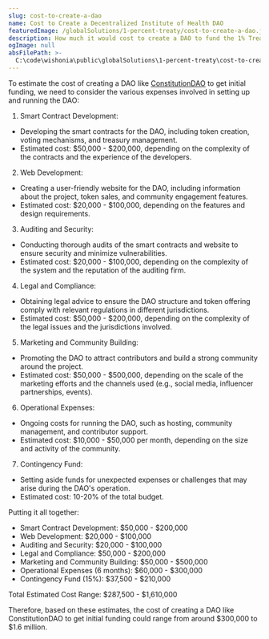 ```yaml
---
slug: cost-to-create-a-dao
name: Cost to Create a Decentralized Institute of Health DAO
featuredImage: /globalSolutions/1-percent-treaty/cost-to-create-a-dao.jpg
description: How much it would cost to create a DAO to fund the 1% Treaty Initiative
ogImage: null
absFilePath: >-
  C:\code\wishonia\public\globalSolutions\1-percent-treaty\cost-to-create-a-dao.md
---
```


To estimate the cost of creating a DAO like [ConstitutionDAO](https://juicebox.money/p/constitutiondao)
to get initial funding, we need to consider the various expenses involved in setting up and running the DAO:

1. Smart Contract Development:

- Developing the smart contracts for the DAO, including token creation, voting mechanisms, and treasury management.
- Estimated cost: $50,000 - $200,000, depending on the complexity of the contracts and the experience of the developers.

2. Web Development:

- Creating a user-friendly website for the DAO, including information about the project, token sales, and community engagement features.
- Estimated cost: $20,000 - $100,000, depending on the features and design requirements.

3. Auditing and Security:

- Conducting thorough audits of the smart contracts and website to ensure security and minimize vulnerabilities.
- Estimated cost: $20,000 - $100,000, depending on the complexity of the system and the reputation of the auditing firm.

4. Legal and Compliance:

- Obtaining legal advice to ensure the DAO structure and token offering comply with relevant regulations in different jurisdictions.
- Estimated cost: $50,000 - $200,000, depending on the complexity of the legal issues and the jurisdictions involved.

5. Marketing and Community Building:

- Promoting the DAO to attract contributors and build a strong community around the project.
- Estimated cost: $50,000 - $500,000, depending on the scale of the marketing efforts and the channels used (e.g., social media, influencer partnerships, events).

6. Operational Expenses:

- Ongoing costs for running the DAO, such as hosting, community management, and contributor support.
- Estimated cost: $10,000 - $50,000 per month, depending on the size and activity of the community.

7. Contingency Fund:

- Setting aside funds for unexpected expenses or challenges that may arise during the DAO's operation.
- Estimated cost: 10-20% of the total budget.

Putting it all together:

- Smart Contract Development: $50,000 - $200,000
- Web Development: $20,000 - $100,000
- Auditing and Security: $20,000 - $100,000
- Legal and Compliance: $50,000 - $200,000
- Marketing and Community Building: $50,000 - $500,000
- Operational Expenses (6 months): $60,000 - $300,000
- Contingency Fund (15%): $37,500 - $210,000

Total Estimated Cost Range: $287,500 - $1,610,000

Therefore, based on these estimates, the cost of creating a DAO like ConstitutionDAO to get initial funding could range from around $300,000 to $1.6 million.

